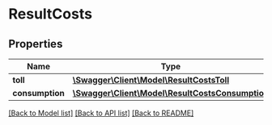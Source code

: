 # ResultCosts

## Properties
Name | Type | Description | Notes
------------ | ------------- | ------------- | -------------
**toll** | [**\Swagger\Client\Model\ResultCostsToll**](ResultCostsToll.md) |  | [optional] 
**consumption** | [**\Swagger\Client\Model\ResultCostsConsumption**](ResultCostsConsumption.md) |  | [optional] 

[[Back to Model list]](../README.md#documentation-for-models) [[Back to API list]](../README.md#documentation-for-api-endpoints) [[Back to README]](../README.md)


